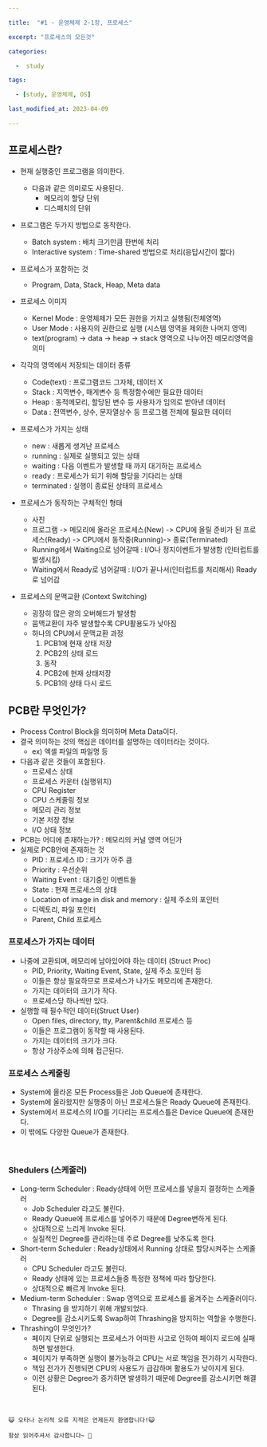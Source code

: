 ```yaml
---

title:  "#1 - 운영체제 2-1장, 프로세스" 

excerpt: "프로세스의 모든것"

categories:

  -  study

tags:

  - [study, 운영체제, OS]

last_modified_at: 2023-04-09

---
```


## 프로세스란?
+ 현재 실행중인 프로그램을 의미한다.
    + 다음과 같은 의미로도 사용된다.
        + 메모리의 할당 단위
        + 디스패치의 단위
+ 프로그램은 두가지 방법으로 동작한다.
    + Batch system : 배치 크기만큼 한번에 처리
    + Interactive system : Time-shared 방법으로 처리(응답시간이 짧다)
+ 프로세스가 포함하는 것
    + Program, Data, Stack, Heap, Meta data
+ 프로세스 이미지
    + Kernel Mode : 운영체제가 모든 권한을 가지고 실행됨(전체영역)
    + User Mode : 사용자의 권한으로 실행 (시스템 영역을 제외한 나머지 영역)
    + text(program) -> data -> heap -> stack 영역으로 나누어진 메모리영역을 의미
+ 각각의 영역에서 저장되는 데이터 종류
    + Code(text) : 프로그램코드 그자체, 데이터 X
    + Stack :  지역변수, 매게변수 등 특정함수에만 필요한 데이터
    + Heap : 동적메모리, 할당된 변수 등 사용자가 임의로 받아낸 데이터
    + Data : 전역변수, 상수,  문자열상수 등 프로그램 전체에 필요한 데이터
+ 프로세스가 가지는 상태
    + new : 새롭게 생겨난 프로세스
    + running : 실제로 실행되고 있는 상태
    + waiting : 다음 이벤트가 발생할 때 까지 대기하는 프로세스
    + ready : 프로세스가 되기 위해 할당을 기다리는 상태
    + terminated : 실행이 종료된 상태의 프로세스
+ 프로세스가 동작하는 구체적인 형태
    + 사진
    + 프로그램 -> 메모리에 올라온 프로세스(New) -> CPU에 올릴 준비가 된 프로세스(Ready) -> CPU에서 동작중(Running)-> 종료(Terminated)
    + Running에서 Waiting으로 넘어갈때 : I/O나 정지이벤트가 발생함 (인터럽트를 발생시킴)
    + Waiting에서 Ready로 넘어갈때 : I/O가 끝나서(인터럽트를 처리해서) Ready로 넘어감

+ 프로세스의 문맥교환 (Context Switching)
    + 굉장히 많은 량의 오버해드가 발생함
    + 뭄맥교환이 자주 발생할수록 CPU활용도가 낮아짐
    + 하나의 CPU에서 문맥교환 과정
        1. PCB1에 현재 상태 저장
        2. PCB2의 상태 로드
        3. 동작
        4. PCB2에 현재 상태저장
        5. PCB1의 상태 다시 로드
    


## PCB란 무엇인가?
 + Process Control Block을 의미하며 Meta Data이다.
 + 결국 의미하는 것의 핵심은 데이터를 설명하는 데이터라는 것이다.
     + ex) 엑셀 파일의 파일명 등
 + 다음과 같은 것들이 포함된다.
     + 프로세스 상태
     + 프로세스 카운터 (실행위치)
     + CPU Register
     + CPU 스케줄링 정보
     + 메모리 관리 정보
     + 기본 저장 정보
     + I/O 상태 정보
 + PCB는 어디에 존재하는가? : 메모리의 커널 영역 어딘가
 + 실제로 PCB안에 존재하는 것
     + PID : 프로세스 ID : 크기가 아주 큼
     + Priority : 우선순위
     + Waiting Event : 대기중인 이벤트들
     + State : 현재 프로세스의 상태
     + Location of image in disk and memory : 실제 주소의 포인터
     + 디렉토리, 파일 포인터
     + Parent, Child 프로세스
 ### 프로세스가 가지는 데이터
 + 나중에 교환되며, 메모리에 남아있어야 하는 데이터 (Struct Proc)
      + PID, Priority, Waiting Event, State, 실제 주소 포인터 등
      + 이들은 항상 필요하므로 프로세스가 나가도 메모리에 존재한다.
      + 가지는 데이터의 크기가 작다.
      + 프로세스당 하나씩만 있다.
 + 실행할 때 필수적인 데이터(Struct User)
      + Open files, directory, tty, Parent&child 프로세스 등
      + 이들은 프로그램이 동작할 때 사용된다.
      + 가지는 데이터의 크기가 크다.
      + 항상 가상주소에 의해 접근된다.
 ### 프로세스 스케줄링
 + System에 올라온 모든 Process들은 Job Queue에 존재한다.
 + System에 올라왔지만 실행중이 아닌 프로세스들은 Ready Queue에 존재한다.
 + System에서 프로세스의 I/O를 기다리는 프로세스틀은 Device Queue에 존재한다.
 + 이 밖에도 다양한 Queue가 존재한다.
 
 <br>
 
 ### Shedulers (스케줄러) 
 + Long-term Scheduler : Ready상태에 어떤 프로세스를 넣을지 결정하는 스케줄러
     + Job Scheduler 라고도 불린다.
     + Ready Queue에 프로세스를 넣어주기 때문에 Degree변하게 된다.
     + 상대적으로 느리게 Invoke 된다.
     + 실질적인 Degree를 관리하는데 주로 Degree를 낮추도록 한다.
 + Short-term Scheduler : Ready상태에서 Running 상태로 할당시켜주는 스케줄러
     + CPU Scheduler 라고도 불린다. 
     + Ready 상태에 있는 프로세스들중 특정한 정책에 따라 할당한다.
     + 상대적으로 빠르게 Invoke 된다.
 + Medium-term Scheduler : Swap 영역으로 프로세스를 옮겨주는 스케줄러이다.
     + Thrasing 을 방지하기 위해 개발되었다.
     + Degree를 감소시키도록 Swap하여 Thrashing을 방지하는 역할을 수행한다.
 + Thrashing이 무엇인가?
     + 페이지 단위로 실행되는 프로세스가 어떠한 사고로 인하여 페이지 로드에 실패하면 발생한다.
     + 페이지가 부족하면 실행이 불가능하고 CPU는 서로 책임을 전가하기 시작한다.
     + 책임 전가가 진행되면 CPU의 사용도가 급감하며 활용도가 낮아지게 된다.
     + 이런 상황은 Degree가 증가하면 발생하기 때문에 Degree를 감소시키면 해결된다.
 
 
 



<br>

    😺 오타나 논리적 오류 지적은 언제든지 환영합니다!😺   

    항상 읽어주셔서 감사합니다~ 🙏
